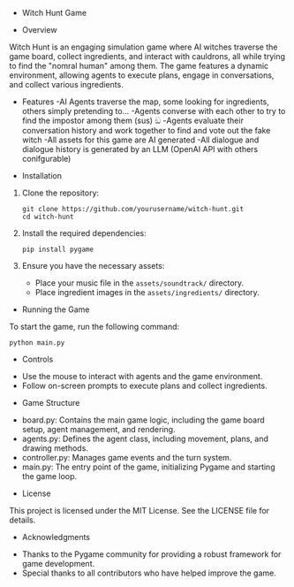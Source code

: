 * Witch Hunt Game

* Overview

Witch Hunt is an engaging simulation game where AI witches traverse the game board, collect ingredients, and interact with cauldrons, all while trying to find the "nomral human" among them. The game features a dynamic environment, allowing agents to execute plans, engage in conversations, and collect various ingredients.
* Features
-AI Agents traverse the map, some looking for ingredients, others simply pretending to...
-Agents converse with each other to try to find the impostor among them (sus) ඞ
-Agents evaluate their conversation history and work together to find and vote out the fake witch
-All assets for this game are AI generated
-All dialogue and dialogue history is generated by an LLM (OpenAI API with others conifgurable)

* Installation

1. Clone the repository:
   ```
   git clone https://github.com/yourusername/witch-hunt.git
   cd witch-hunt
   ```

2. Install the required dependencies:
   ```
   pip install pygame
   ```

3. Ensure you have the necessary assets:
   - Place your music file in the `assets/soundtrack/` directory.
   - Place ingredient images in the `assets/ingredients/` directory.

* Running the Game

To start the game, run the following command:

    python main.py


* Controls

- Use the mouse to interact with agents and the game environment.
- Follow on-screen prompts to execute plans and collect ingredients.

* Game Structure

- board.py: Contains the main game logic, including the game board setup, agent management, and rendering.
- agents.py: Defines the agent class, including movement, plans, and drawing methods.
- controller.py: Manages game events and the turn system.
- main.py: The entry point of the game, initializing Pygame and starting the game loop.



* License

This project is licensed under the MIT License. See the LICENSE file for details.

* Acknowledgments

- Thanks to the Pygame community for providing a robust framework for game development.
- Special thanks to all contributors who have helped improve the game.